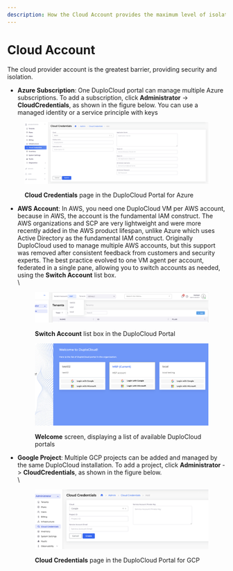 ```yaml
---
description: How the Cloud Account provides the maximum level of isolation
---
```


# Cloud Account

The cloud provider account is the greatest barrier, providing security and isolation.&#x20;

* **Azure Subscription**: One DuploCloud portal can manage multiple Azure subscriptions. To add a subscription, click **Administrator** -> **CloudCredentials**, as shown in the figure below. You can use a managed identity or a service principle with keys

<figure><img src="../../.gitbook/assets/image (8) (1) (1).png" alt=""><figcaption><p><strong>Cloud Credentials</strong> page in the DuploCloud Portal for Azure</p></figcaption></figure>

*   **AWS Account**: In AWS, you need one DuploCloud VM per AWS account, because in AWS, the account is the fundamental IAM construct. The AWS organizations and SCP are very lightweight and were more recently added in the AWS product lifespan, unlike Azure which uses Active Directory as the fundamental IAM construct. Originally DuploCloud used to manage multiple AWS accounts, but this support was removed after consistent feedback from customers and security experts. The best practice evolved to one VM agent per account, federated in a single pane, allowing you to switch accounts as needed, using the **Switch Account** list box.\
    \


    <figure><img src="../../.gitbook/assets/image (10).png" alt=""><figcaption><p><strong>Switch Account</strong> list box in the DuploCloud Portal <br></p></figcaption></figure>

    <figure><img src="../../.gitbook/assets/image (9) (1).png" alt=""><figcaption><p><strong>Welcome</strong> screen, displaying a list of available DuploCloud portals</p></figcaption></figure>


*   **Google Project**: Multiple GCP projects can be added and managed by the same DuploCloud installation. To add a project, click **Administrator** -> **CloudCredentials**, as shown in the figure below.\
    \


    <figure><img src="../../.gitbook/assets/image (11).png" alt=""><figcaption><p><strong>Cloud Credentials</strong> page in the DuploCloud Portal for GCP</p></figcaption></figure>
